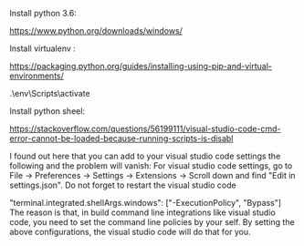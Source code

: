 Install python 3.6: 

  https://www.python.org/downloads/windows/

Install virtualenv :
  
  https://packaging.python.org/guides/installing-using-pip-and-virtual-environments/

  .\env\Scripts\activate

Install python sheel:

  https://stackoverflow.com/questions/56199111/visual-studio-code-cmd-error-cannot-be-loaded-because-running-scripts-is-disabl

  I found out here that you can add to your visual studio code settings the following and the problem will vanish: For visual studio code settings, go to File -> Preferences -> Settings -> Extensions -> Scroll down and find "Edit in settings.json". Do not forget to restart the visual studio code

  "terminal.integrated.shellArgs.windows": ["-ExecutionPolicy", "Bypass"]
  The reason is that, in build command line integrations like visual studio code, you need to set the command line policies by your self. By setting the above configurations, the visual studio code will do that for you.
